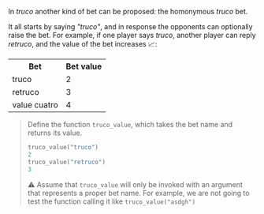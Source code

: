 In _truco_ another kind of bet can be proposed: the homonymous _truco_ bet.

It all starts by saying _"truco"_, and in response the opponents can optionally raise the bet. For example, if one player says _truco_, another player can reply _retruco_, and the value of the bet increases 📈:

<table class="table table-striped" align="center">
   <tr><th>Bet</th><th>Bet value</th></tr>
   <tr><td>truco</td><td>2</td></tr>
   <tr><td>retruco</td><td>3</td></tr>
   <tr><td>value cuatro</td><td>4</td></tr>
</table>

> Define the function `truco_value`, which takes the bet name and returns its value.
>
> ```python
> truco_value("truco")
> 2
> truco_value("retruco")
> 3
> ```
>
> :warning: Assume that `truco_value` will only be invoked with an argument that represents a proper bet name. For example, we are not going to test the function calling it like `truco_value("asdgh")`

